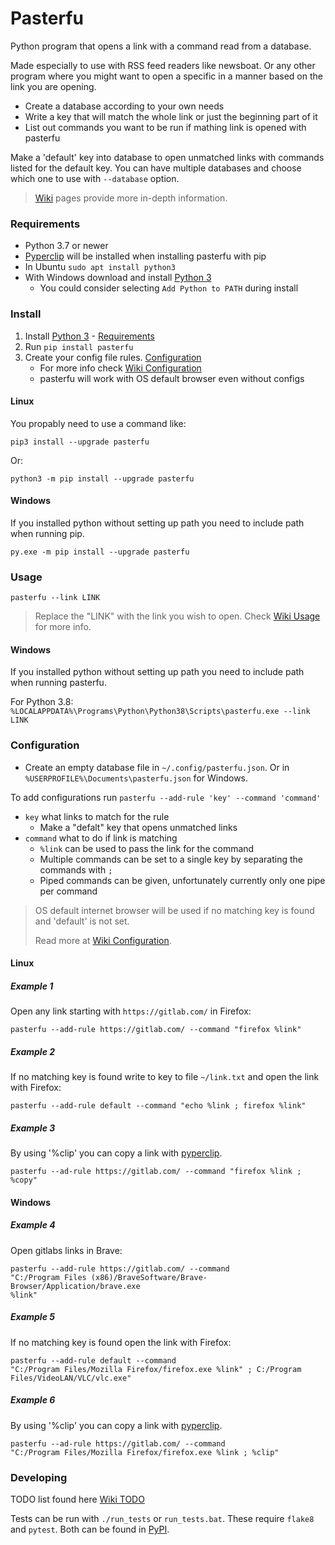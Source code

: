 # Pasterfu
Python program that opens a link with a command read from a database.

Made especially to use with RSS feed readers like newsboat. Or any other
program where you might want to open a specific in a manner based on the link
you are opening.

* Create a database according to your own needs
* Write a key that will match the whole link or just the beginning part of it
* List out commands you want to be run if mathing link is opened with pasterfu

Make a 'default' key into database to open unmatched links with commands listed
for the default key. You can have multiple databases and choose which one to
use with `--database` option.

> [Wiki][1] pages provide more in-depth information.

### Requirements

* Python 3.7 or newer
* [Pyperclip](https://github.com/asweigart/pyperclip) will be installed when
  installing pasterfu with pip
* In Ubuntu `sudo apt install python3`
* With Windows download and install [Python 3](https://www.python.org/)
  * You could consider selecting `Add Python to PATH` during install

### Install
1.  Install [Python 3](https://www.python.org/) - [Requirements][5]
2.  Run `pip install pasterfu`
3.  Create your config file rules. [Configuration][6]
    - For more info check [Wiki Configuration][3]
    - pasterfu will work with OS default browser even without configs

#### Linux
You propably need to use a command like:

```
pip3 install --upgrade pasterfu
```
Or:

```
python3 -m pip install --upgrade pasterfu
```

#### Windows
If you installed python without setting up path you need to include path when
running pip.

```
py.exe -m pip install --upgrade pasterfu
```

### Usage
```
pasterfu --link LINK
```

> Replace the "LINK" with the link you wish to open. Check
[Wiki Usage][4] for more info.

#### Windows
If you installed python without setting up path you need to include path when
running pasterfu.

For Python 3.8:
`%LOCALAPPDATA%\Programs\Python\Python38\Scripts\pasterfu.exe --link LINK`

### Configuration
* Create an empty database file in `~/.config/pasterfu.json`. Or in
`%USERPROFILE%\Documents\pasterfu.json` for Windows.

To add configurations run `pasterfu --add-rule 'key' --command
'command'`

* `key` what links to match for the rule
  * Make a "defalt" key that opens unmatched links
* `command` what to do if link is matching
  * `%link` can be used to pass the link for the command
  * Multiple commands can be set to a single key by separating the commands
    with `;`
  * Piped commands can be given, unfortunately currently only one pipe per
    command

> OS default internet browser will be used if no matching key is found and
> 'default' is not set.
>
> Read more at [Wiki Configuration][3].

#### Linux
##### Example 1
Open any link starting with `https://gitlab.com/` in Firefox:

```
pasterfu --add-rule https://gitlab.com/ --command "firefox %link"
```

##### Example 2
If no matching key is found write to key to file `~/link.txt` and open the link
with Firefox:

```
pasterfu --add-rule default --command "echo %link ; firefox %link"
```

##### Example 3
By using '%clip' you can copy a link with
[pyperclip](https://github.com/asweigart/pyperclip).

```
pasterfu --ad-rule https://gitlab.com/ --command "firefox %link ; %copy"
```
#### Windows
##### Example 4
Open gitlabs links in Brave:

```
pasterfu --add-rule https://gitlab.com/ --command
"C:/Program Files (x86)/BraveSoftware/Brave-Browser/Application/brave.exe
%link"
```

##### Example 5
If no matching key is found open the link with Firefox:

```
pasterfu --add-rule default --command
"C:/Program Files/Mozilla Firefox/firefox.exe %link" ; C:/Program
Files/VideoLAN/VLC/vlc.exe"
```

##### Example 6
By using '%clip' you can copy a link with
[pyperclip](https://github.com/asweigart/pyperclip).

```
pasterfu --ad-rule https://gitlab.com/ --command
"C:/Program Files/Mozilla Firefox/firefox.exe %link ; %clip"
```

### Developing
TODO list found here [Wiki TODO][2]

Tests can be run with `./run_tests` or `run_tests.bat`. These require `flake8`
and `pytest`. Both can be found in [PyPI](https://pypi.org).

[1]: https://gitlab.com/noobilanderi/pasterfu/-/wikis/home
[2]: https://gitlab.com/noobilanderi/pasterfu/-/wikis/TODO
[3]: https://gitlab.com/noobilanderi/pasterfu/-/wikis/configuration
[4]: https://gitlab.com/noobilanderi/pasterfu/-/wikis/usage
[5]: https://gitlab.com/noobilanderi/pasterfu#requirements
[6]: https://gitlab.com/noobilanderi/pasterfu#configuration
